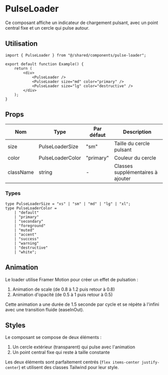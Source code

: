 # PulseLoader

Ce composant affiche un indicateur de chargement pulsant, avec un point central fixe et un cercle qui pulse autour.

## Utilisation

```tsx
import { PulseLoader } from "@/shared/components/pulse-loader";

export default function Example() {
	return (
		<div>
			<PulseLoader />
			<PulseLoader size="md" color="primary" />
			<PulseLoader size="lg" color="destructive" />
		</div>
	);
}
```

## Props

| Nom       | Type             | Par défaut | Description                       |
| --------- | ---------------- | ---------- | --------------------------------- |
| size      | PulseLoaderSize  | "sm"       | Taille du cercle pulsant          |
| color     | PulseLoaderColor | "primary"  | Couleur du cercle                 |
| className | string           | -          | Classes supplémentaires à ajouter |

### Types

```tsx
type PulseLoaderSize = "xs" | "sm" | "md" | "lg" | "xl";
type PulseLoaderColor =
	| "default"
	| "primary"
	| "secondary"
	| "foreground"
	| "muted"
	| "accent"
	| "success"
	| "warning"
	| "destructive"
	| "white";
```

## Animation

Le loader utilise Framer Motion pour créer un effet de pulsation :

1. Animation de scale (de 0.8 à 1.2 puis retour à 0.8)
2. Animation d'opacité (de 0.5 à 1 puis retour à 0.5)

Cette animation a une durée de 1.5 seconde par cycle et se répète à l'infini avec une transition fluide (easeInOut).

## Styles

Le composant se compose de deux éléments :

1. Un cercle extérieur (transparent) qui pulse avec l'animation
2. Un point central fixe qui reste à taille constante

Les deux éléments sont parfaitement centrés (`flex items-center justify-center`) et utilisent des classes Tailwind pour leur style.
